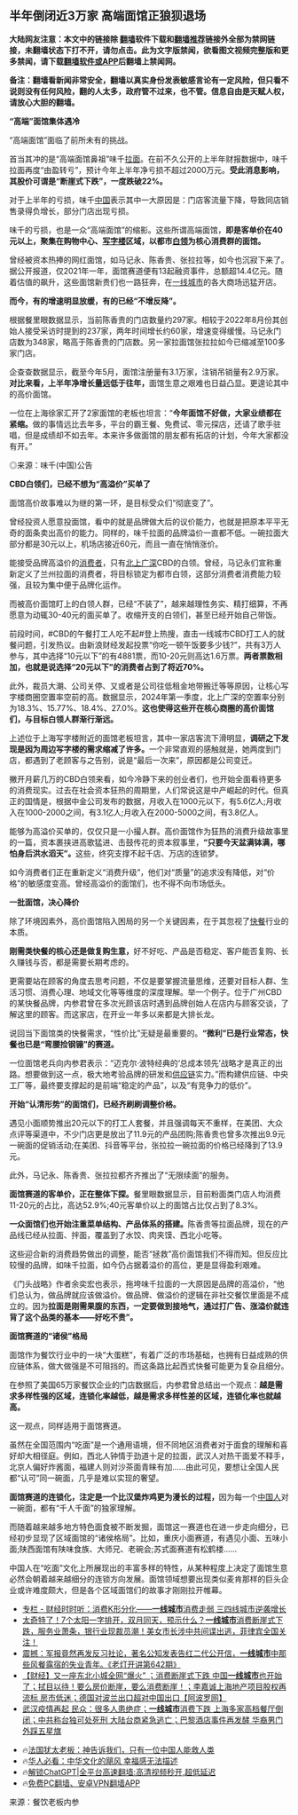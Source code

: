  <!-- 面包屑导航 --> <h2>半年倒闭近3万家 高端面馆正狼狈退场</h2> <p class="notice"><b>大陆网友注意：本文中的链接除 <a href="https://github.com/bannedbook/fanqiang" >翻墙</a>软件下载和<a href="https://github.com/killgcd/justmysocks/blob/master/README.md">翻墙推荐</a>链接外全部为禁网链接，未翻墙状态下打不开，请勿点击。此为文字版禁闻，欲看图文视频完整版和更多禁闻，请下载<a href="https://github.com/bannedbook/fanqiang">翻墙软件或APP</a>后翻墙上禁闻网。</p><p>备注：翻墙看新闻非常安全，翻墙以真实身份发表敏感言论有一定风险，但只看不说则没有任何风险，翻的人太多，政府管不过来，也不管。信息自由是天赋人权，请放心大胆的翻墙。</b></p>  <div class="entry"> <p><strong>“高端”面馆集体遇冷</strong></p> <p>“高端面馆”面临了前所未有的挑战。</p> <p>首当其冲的是“高端面馆鼻祖”味千<a href="https://www.bannedbook.org/bnews/tag/%E6%8B%89%E9%9D%A2/" class="st_tag internal_tag" rel="tag" title="标签 拉面 下的日志">拉面</a>。在前不久公开的上半年财报数据中，味千拉面再度“由盈转亏”，预计今年上半年净亏损不超过2000万元。<strong>受此消息影响，其股价可谓是“断崖式下跌”，一度跌破22%。</strong></p> <p>对于上半年的亏损，味千<span class='wp_keywordlink_affiliate'><a href="https://www.bannedbook.org/" title="中国" target="_blank">中国</a></span>表示其中一大原因是：门店客流量下降，导致同店销售录得负增长，部分门店出现亏损。</p> <p>味千的亏损，也是一众“高端面馆”的缩影。这些所谓高端面馆，<strong>即是客单价在40元以上，聚集在购物中心、<a href="https://www.bannedbook.org/bnews/tag/%E5%86%99%E5%AD%97%E6%A5%BC/" class="st_tag internal_tag" rel="tag" title="标签 写字楼 下的日志">写字楼</a>区域，以都市<a href="https://www.bannedbook.org/bnews/tag/%e7%99%bd%e9%a2%86/" class="st_tag internal_tag" rel="tag" title="标签 白领 下的日志">白领</a>为核心消费群的面馆。</strong></p> <p>曾经被资本热捧的网红面馆，如马记永、陈香贵、张拉拉等，如今也沉寂下来了。据公开报道，仅2021年一年，面馆赛道便有13起融资事件，总额超14.4亿元。随着估值的飙升，这些面馆新贵们也一路狂奔，在<a href="https://www.bannedbook.org/bnews/tag/%E4%B8%80%E7%BA%BF%E5%9F%8E%E5%B8%82/" class="st_tag internal_tag" rel="tag" title="标签 一线城市 下的日志">一线城市</a>的各大商场迅猛开店。</p> <p><strong>而今，有的增速明显放缓，有的已经“不增反降”。</strong></p> <p>根据餐里眼数据显示，当前陈香贵的门店数量约297家。相较于2022年8月份其创始人接受采访时提到的237家，两年时间增长约60家，增速变得缓慢。马记永门店数为348家，略高于陈香贵的门店数。另一家拉面馆张拉拉如今已缩减至100多家门店。</p> <p>企查查数据显示，截至今年5月，面馆注册量有3.1万家，注销吊销量有2.9万家。<strong>对比来看，上半年净增长量远低于往年，</strong>面馆生意之艰难也日益凸显。更遑论其中的高价面馆。</p> <p>一位在上海徐家汇开了2家面馆的老板也坦言：“<strong>今年面馆不好做，大家业绩都在紧缩。</strong>做的事情远比去年多，平台的霸王餐、免费试、零元探店，还请了歌手驻唱，但是成绩却不如去年。本来许多做面馆的朋友都有拓店的计划，今年大家都没有开。”</p> <p>◎来源：味千(中国)公告</p>  <p><strong>CBD白领们，已经不想为“高溢价”买单了</strong></p> <p>面馆高价故事难以为继的第一环，是目标受众们“彻底变了”。</p> <p>曾经投资人愿意投面馆，看中的就是品牌做大后的议价能力，也就是把原本平平无奇的面条卖出高价的能力。同样的，味千拉面的品牌溢价一直都不低。一碗拉面大部分都是30元以上，机场店接近60元，而且一直在悄悄涨价。</p> <p>能接受品牌高溢价的<a href="https://www.bannedbook.org/bnews/tag/%E6%B6%88%E8%B4%B9%E8%80%85/" class="st_tag internal_tag" rel="tag" title="标签 消费者 下的日志">消费者</a>，只有<a href="https://www.bannedbook.org/bnews/tag/%E5%8C%97%E4%B8%8A%E5%B9%BF%E6%B7%B1/" class="st_tag internal_tag" rel="tag" title="标签 北上广深 下的日志">北上广深</a>CBD的白领。曾经，马记永们宣称重新定义了兰州拉面的消费者，将目标锁定为都市白领，这部分消费者消费能力较强，且较为集中便于品牌化运作。</p> <p>而被高价面馆盯上的白领人群，已经“不装了”，越来越理性务实、精打细算，不再愿意为动辄30-40元的面买单了。收缩开支的白领们，甚至已经开始自己带饭。</p> <p>前段时间，#CBD的午餐打工人吃不起#登上热搜，直击一线城市CBD打工人的就餐问题，引发热议。由新浪财经发起投票“你吃一顿午饭要多少钱?”，共有3万人参与，其中选择“10元以下”的有4881票，而10-20元则高达1.6万票。<strong>两者票数相加，也就是说选择“20元以下”的消费者占到了将近70%。</strong></p> <p>此外，裁员大潮、公司关停、又或者是公司往低租金地带搬迁等等原因，让核心写字楼商圈空置率空前的高。数据显示，2024年第一季度，北上广深的空置率分别为18.3%、15.77%、18.4%、27.0%。<strong>这也使得这些开在核心商圈的高价面馆们，与目标白领人群渐行渐远。</strong></p> <p>上述位于上海写字楼附近的面馆老板坦言，其中一家店客流下滑明显，<strong>调研之下发现是因为周边写字楼的需求缩减了许多。</strong>一个非常直观的感触就是，她两度到门店，都遇到了老顾客与之告别，说是“最后一次来”，原因都是公司变迁。</p> <p>撇开月薪几万的CBD白领来看，如今冷静下来的创业者们，也开始全面看待更多的消费现实。过去在社会资本狂热的周期里，人们常说这是中产崛起的时代。但真正的国情是，根据中金公司发布的数据，月收入在1000元以下，有5.6亿人;月收入在1000-2000之间，有3.1亿人;月收入在2000-5000之间，有3.8亿人。</p> <p>能够为高溢价买单的，仅仅只是一小撮人群。高价面馆作为狂热的消费升级故事里的一篇，资本裹挟进高歌猛进、击鼓传花的资本叙事里，<strong>“只要今天盆满钵满，哪怕身后洪水滔天”。</strong>这些，终究支撑不起千店、万店的连锁梦。</p> <p>如今消费者们正在重新定义“消费升级”，他们对“质量”的追求没有降低，对“价格”的敏感度变高。曾经高溢价的面馆们，也不得不向市场低头。</p>  <p><strong>一批面馆，决心降价</strong></p> <p>除了环境因素外，高价面馆陷入困局的另一个关键因素，在于其忽视了<a href="https://www.bannedbook.org/bnews/tag/%E5%BF%AB%E9%A4%90/" class="st_tag internal_tag" rel="tag" title="标签 快餐 下的日志">快餐</a>行业的本质。</p> <p><strong>刚需类快餐的核心还是做复购生意，</strong>好不好吃、产品是否稳定、客户能否复购、长久赚钱与否，都是需要长期考虑的。</p> <p>更需要站在顾客的角度去思考问题，不仅是要掌握流量思维，还要对目标人群、生活习惯、消费心理、地域文化等等维度的深度理解。举一个例子。位于广州CBD的某快餐品牌，内参君曾在多次光顾该店时遇到品牌创始人在店内与顾客交谈，了解这里的顾客。而这家店，在开业一年多以来都是大排长龙。</p> <p>说回当下面馆类的快餐需求，“性价比”无疑是最重要的。<strong>“微利”已是行业常态，快餐也已是“弯腰捡钢镚”的赛道。</strong></p> <p>一位面馆老兵向内参君表示：“迈克尔·波特经典的‘总成本领先’战略才是真正的出路。想要做到这一点，极大地考验品牌的研发和<a href="https://www.bannedbook.org/bnews/tag/%E4%BE%9B%E5%BA%94%E9%93%BE/" class="st_tag internal_tag" rel="tag" title="标签 供应链 下的日志">供应链</a>实力。”而构建供应链、中央工厂等，最终要支撑起的是前端“稳定的产品”，以及“有竞争力的低价”。</p> <p><strong>开始“认清形势”的面馆们，已经齐刷刷调整价格。</strong></p> <p>遇见小面顺势推出20元以下的打工人套餐，并且强调每天不重样，在美团、大众点评等渠道中，不少门店更是放出了11.9元的产品团购;陈香贵也曾多次推出9.9元一碗面的促销活动;在美团、抖音等平台，张拉拉一碗拉面的价格已经降到了13.9元。</p> <p>此外，马记永、陈香贵、张拉拉都齐齐推出了“无限续面”的服务。</p> <p><strong>面馆赛道的客单价，正在整体下探。</strong>餐里眼数据显示，目前粉面类门店人均消费11-20元的占比，高达52.9%;40元客单价以上的面馆占比仅占到了8.3%。</p> <p><strong>一众面馆们也开始注重菜单结构、产品体系的搭建。</strong>陈香贵等拉面品牌，现在的产品线已经从拉面、拌面，覆盖到了水饺、肉夹馍、西北小吃等。</p>  <p>这些迎合新的消费趋势做出的调整，能否“拯救”高价面馆我们不得而知。但反应比较慢的品牌，如味千拉面，如今仍占据着溢价的高位，更是显得盈利艰难。</p> <p>《门头战略》作者余奕宏也表示，拖垮味千拉面的一大原因是品牌的高溢价，“他们总认为，做品牌就应该做溢价。做品牌、做溢价的逻辑在非社交餐饮里面是不成立的。因为<strong>拉面是刚需果腹的东西，一定要做到接地气，通过打广告、涨溢价就违背了这个品类的基本——好吃不贵”。</strong></p> <p><strong>面馆赛道的“诸侯”格局</strong></p> <p>面馆作为餐饮行业中的一块“大蛋糕”，有着广泛的市场基础，也拥有日益成熟的供应链体系，做大做强是不可阻挡的。而这条路比起西式快餐可能更为复杂且细分。</p> <p>在参照了美国65万家餐饮企业的门店数据后，内参君曾总结出一个观点：<strong>越是需求多样性强的区域，连锁化率越低，越是需求多样性差的区域，连锁化率也就越高。</strong></p> <p>这一观点，同样适用于面馆赛道。</p> <p>虽然在全国范围内“吃面”是一个通用语境，但不同地区消费者对于面食的理解和喜好却大相径庭。例如，西北人钟情于劲道十足的拉面，武汉人对热干面爱不释手，北京人偏好炸酱面，福建人则对沙茶面青睐有加……由此可见，要想让全国人民都“认可”同一碗面，几乎是难以实现的奢望。</p> <p><strong>面馆赛道的连锁化，注定是一个比汉堡炸鸡更为漫长的过程，</strong>因为每一个<a href="https://www.bannedbook.org/bnews/tag/%e4%b8%ad%e5%9b%bd%e4%ba%ba/" class="st_tag internal_tag" rel="tag" title="标签 中国人 下的日志">中国人</a>对一碗面，都有“千人千面”的独家理解。</p> <p>而随着越来越多地方特色面食被不断发掘，面馆这一赛道也在进一步走向细分，已经初步显现了区域面馆的“诸侯格局”。比如，重庆小面赛道，有遇见小面、五味小面;陕西面馆有陕味食族、大师兄、老碗会;苏式面赛道有松鹤楼&#8230;&#8230;</p> <p>中国人在“吃面”文化上所展现出的丰富多样的特性，从某种程度上决定了面馆生意必然会朝着越来越细分的连锁方向发展。面馆领域想要出现类似麦肯那样的巨头企业或许难度颇大，但是各个区域面馆们的故事才刚刚拉开帷幕。</p> <!--<div id="taboola-mid-1"></div>--><ul class='op-related-articles' title='相关阅读'> <li><a href='https://www.bannedbook.org/bnews/ssgc/20240824/2078518.html' target='_blank'>专栏 - 财经时时听：消费K形分化——<b>一线城市</b>消费走弱 三四线城市逆袭增长</a></li> <li><a href='https://www.bannedbook.org/bnews/sohnews/20240822/2077674.html' target='_blank'>太奇特了！7个太阳一字排开，双月同天，预示什么？<b>一线城市</b>消费断崖式下跌，服务业萧条，银行业现裁员潮！美女市长涉中共间谍出逃，菲律宾全国关注！</a></li> <li><a href='https://www.bannedbook.org/bnews/sohnews/20240821/2077417.html' target='_blank'>震撼：军报竟然再发反习社论，著名公知发表告红二代公开信，<b>一线城市</b>中那些风餐露宿的失业青年。《老灯开讲第642期》</a></li> <li><a href='https://www.bannedbook.org/bnews/sohnews/20240821/2077222.html' target='_blank'>【财经】又一座东北小城全网“爆火” ；消费断崖式下跌 中国<b>一线城市</b>也开始了；拭目以待！要么房价断崖，要么消费断崖！；李嘉诚上海地产项目股权再流标 房市低迷；德国对波兰出口超对中国出口【阿波罗网】</a></li> <li><a href='https://www.bannedbook.org/bnews/bannedvideo/20240821/2077137.html' target='_blank'>武汉疫情再起 民众：很多人患绝症；<b>一线城市</b>消费下跌 上海多家高档餐厅倒闭；中共称台独可处死刑 大陆台商紧急逃亡；巴黎酒店事件再发酵 华裔男门外踩五星旗</a></li> </ul> <ul class="texttj"> <li>🔥<a href="https://www.bannedbook.org/bnews/ssgc/20230219/1850782.html" target="_blank">法国犹太老板：神告诉我们，只有一位中国人能救人类</a></li> <li>🔥<a href="https://www.bannedbook.org/bnews/comments/20220220/1694796.html" target="_blank">华人必看：中华文化的飓风 幸福感无法描述</a></li> <li>🔥<a href="https://github.com/bannedbook/fanqiang/wiki/V2ray%E6%9C%BA%E5%9C%BA" target="_blank">解锁ChatGPT|全平台高速翻墙:高清视频秒开,超低延迟</a></li> <li>🔥<a href="https://github.com/bannedbook/fanqiang/wiki/%E7%A6%81%E9%97%BB%E7%BD%91%E5%AE%89%E5%8D%93%E7%BF%BB%E5%A2%99%E6%96%B0%E9%97%BBAPP" target="_blank">免费PC翻墙、安卓VPN翻墙APP</a></li> </ul><p class="src-info">来源：餐饮老板内参 </p> <a name='sharetosocial'></a> <div style="margin-bottom:5px;padding-bottom:5px;clear:both"> <div id="archive-pix-1" class="banner-ads"> <!-- AuctionX Display platform tag START --> <div id="27602x728x90x621x_ADSLOT1" clicktrack="%%CLICK_URL_ESC%%"></div>  <!-- AuctionX Display platform tag END --> </div> <div id="archive-pix-2" class="banner-ads"> <!-- AuctionX Display platform tag START --> <div id="27556x300x250x621x_ADSLOT1" clicktrack="%%CLICK_URL_ESC%%" style="margin:0 auto;text-align:center"></div>  <!-- AuctionX Display platform tag END --> </div> </div>  <div id="archive-pix-1" class="banner-ads"> <!-- AuctionX Display platform tag START --> <div id="27603x728x90x621x_ADSLOT1" clicktrack="%%CLICK_URL_ESC%%"></div>  <!-- AuctionX Display platform tag END --> </div> </div><!--END ENTRY--> 